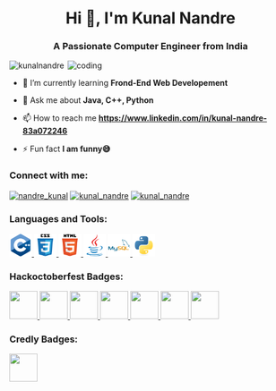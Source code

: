 <h1 align="center">Hi 👋, I'm Kunal Nandre</h1>
<h3 align="center">A Passionate Computer Engineer from India</h3>

<img align="right" alt="coding" width="400" src="https://media0.giphy.com/media/Y4ak9Ki2GZCbJxAnJD/200w.gif">

<p align="left"> <img src="https://komarev.com/ghpvc/?username=kunalnandre&label=Profile%20views&color=0e75b6&style=flat" alt="kunalnandre" /> </p>

- 🌱 I’m currently learning **Frond-End Web Developement**
- 💬 Ask me about **Java, C++, Python**

- 📫 How to reach me **https://www.linkedin.com/in/kunal-nandre-83a072246**

- ⚡ Fun fact **I am funny😅**

<h3 align="left">Connect with me:</h3>
<p align="left">
<a href="https://twitter.com/nandre_kunal" target="blank"><img align="center" src="https://raw.githubusercontent.com/rahuldkjain/github-profile-readme-generator/master/src/images/icons/Social/twitter.svg" alt="nandre_kunal" height="30" width="40" /></a>
<a href="https://linkedin.com/in/kunal-nandre" target="blank"><img align="center" src="https://raw.githubusercontent.com/rahuldkjain/github-profile-readme-generator/master/src/images/icons/Social/linked-in-alt.svg" alt="kunal_nandre" height="30" width="40" /></a>
<a href="https://instagram.com/kunal_nandre" target="blank"><img align="center" src="https://raw.githubusercontent.com/rahuldkjain/github-profile-readme-generator/master/src/images/icons/Social/instagram.svg" alt="kunal_nandre" height="30" width="40" /></a>
</p>

<h3 align="left">Languages and Tools:</h3>
<p align="left"> <a href="https://www.w3schools.com/cpp/" target="_blank" rel="noreferrer"> <img src="https://raw.githubusercontent.com/devicons/devicon/master/icons/cplusplus/cplusplus-original.svg" alt="cplusplus" width="40" height="40"/> </a> <a href="https://www.w3schools.com/css/" target="_blank" rel="noreferrer"> <img src="https://raw.githubusercontent.com/devicons/devicon/master/icons/css3/css3-original-wordmark.svg" alt="css3" width="40" height="40"/> </a> <a href="https://www.w3.org/html/" target="_blank" rel="noreferrer"> <img src="https://raw.githubusercontent.com/devicons/devicon/master/icons/html5/html5-original-wordmark.svg" alt="html5" width="40" height="40"/> </a> <a href="https://www.java.com" target="_blank" rel="noreferrer"> <img src="https://raw.githubusercontent.com/devicons/devicon/master/icons/java/java-original.svg" alt="java" width="40" height="40"/> </a> <a href="https://www.mysql.com/" target="_blank" rel="noreferrer"> <img src="https://raw.githubusercontent.com/devicons/devicon/master/icons/mysql/mysql-original-wordmark.svg" alt="mysql" width="40" height="40"/> </a> <a href="https://www.python.org" target="_blank" rel="noreferrer"> <img src="https://raw.githubusercontent.com/devicons/devicon/master/icons/python/python-original.svg" alt="python" width="40" height="40"/> 

  </a> </p>

<h3 align="left">Hackoctoberfest Badges:</h3>



<a href="https://holopin.io/@kunal_nandre" target="_blank" rel="noreferrer">
<img src="https://www.holopin.io/_next/image?url=https%3A%2F%2Fassets.holopin.io%2FeyJidWNrZXQiOiJob2xvcGluLWFzc2V0cyIsImtleSI6ImFzc2V0cy9jbDd0ZDhncDUwMTMyMDlrMHd1OHFlNHg5IiwiZWRpdHMiOnsicm90YXRlIjpudWxsfX0%3D&w=640&q=75" width="50" height="50"/> </a>


<a href="https://holopin.io/@kunal_nandre" target="_blank" rel="noreferrer">
<img src="https://www.holopin.io/_next/image?url=https%3A%2F%2Fassets.holopin.io%2FeyJidWNrZXQiOiJob2xvcGluLWFzc2V0cyIsImtleSI6ImFzc2V0cy9jbDlmczZqdWgxNjI1ODA5bWkyNXAyNjRtbiIsImVkaXRzIjp7InJvdGF0ZSI6bnVsbH19&w=1920&q=75" width="50" height="50"/> </a>


<a href="https://holopin.io/@kunal_nandre" target="_blank" rel="noreferrer">
<img src="https://www.holopin.io/_next/image?url=https%3A%2F%2Fassets.holopin.io%2FeyJidWNrZXQiOiJob2xvcGluLWFzc2V0cyIsImtleSI6ImFzc2V0cy9jbDhlcTN6OWMwMzU3MDlsM2Z4OTluOHg2IiwiZWRpdHMiOnsicm90YXRlIjpudWxsfX0%3D&w=640&q=75" width="50" height="50"/> </a>


<a href="https://holopin.io/@kunal_nandre" target="_blank" rel="noreferrer">
<img src="https://www.holopin.io/_next/image?url=https%3A%2F%2Fassets.holopin.io%2FeyJidWNrZXQiOiJob2xvcGluLWFzc2V0cyIsImtleSI6ImFzc2V0cy9jbDhkNmZycXowMTgxMDltaGFleGpmczRwIiwiZWRpdHMiOnsicm90YXRlIjpudWxsfX0%3D&w=640&q=75" width="50" height="50"/> </a>


<a href="https://holopin.io/@kunal_nandre" target="_blank" rel="noreferrer">
<img src="https://www.holopin.io/_next/image?url=https%3A%2F%2Fassets.holopin.io%2FeyJidWNrZXQiOiJob2xvcGluLWFzc2V0cyIsImtleSI6ImFzc2V0cy9jbDhkODlvaTAwMDE3MDlpZjdsdWxhNHV5IiwiZWRpdHMiOnsicm90YXRlIjpudWxsfX0%3D&w=1920&q=75" width="50" height="50"/> </a>



<a href="https://holopin.io/@kunal_nandre" target="_blank" rel="noreferrer">
<img src="https://www.holopin.io/_next/image?url=https%3A%2F%2Fassets.holopin.io%2FeyJidWNrZXQiOiJob2xvcGluLWFzc2V0cyIsImtleSI6ImFzc2V0cy9jbDhkOHRrZnAwMDMyMDlqbmtxZTF3dzVhIiwiZWRpdHMiOnsicm90YXRlIjpudWxsfX0%3D&w=1920&q=75" width="50" height="50"/> </a>


<a href="https://holopin.io/@kunal_nandre" target="_blank" rel="noreferrer">
<img src="https://www.holopin.io/_next/image?url=https%3A%2F%2Fassets.holopin.io%2FeyJidWNrZXQiOiJob2xvcGluLWFzc2V0cyIsImtleSI6ImFzc2V0cy9jbDhkOHVrb3MwMDk0MDlqbnVuaGRhcDd3IiwiZWRpdHMiOnsicm90YXRlIjpudWxsfX0%3D&w=1920&q=75" width="50" height="50"/> </a>


<h3 align="left">Credly Badges:</h3>


<a href="https://www.credly.com/earner/earned" target="_blank" rel="noreferrer">
<img src="https://images.credly.com/size/680x680/images/254b883a-44a3-4cec-b6f2-946a80522b39/image.png" width="50" height="50"/> </a>







